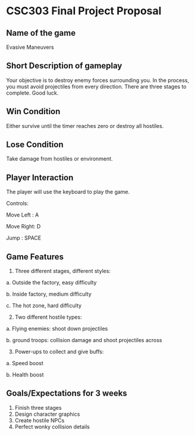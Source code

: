 # CSC303 Final Project Proposal


## Name of the game

Evasive Maneuvers

## Short Description of gameplay

Your objective is to destroy enemy forces surrounding you. In the process, you must avoid projectiles from every direction. 
There are three stages to complete. Good luck.

## Win Condition

Either survive until the timer reaches zero or destroy all hostiles.

## Lose Condition

Take damage from hostiles or environment.

## Player Interaction

The player will use the keyboard to play the game. 

Controls:

Move Left : A

Move Right: D

Jump      : SPACE

## Game Features

1. Three different stages, different styles:
  
  
  a. Outside the factory, easy difficulty
  
  b. Inside factory, medium difficulty 
  
  c. The hot zone, hard difficulty
  
  
2. Two different hostile types:


  a. Flying enemies: shoot down projectiles
  
  b. ground troops: collision damage and shoot projectiles across


3. Power-ups to collect and give buffs:


  a. Speed boost
  
  b. Health boost


## Goals/Expectations for 3 weeks

1. Finish three stages
2. Design character graphics
3. Create hostile NPCs
4. Perfect wonky collision details
